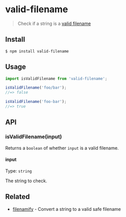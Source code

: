 # valid-filename

> Check if a string is a [valid filename](https://github.com/sindresorhus/filename-reserved-regex)

## Install

```
$ npm install valid-filename
```

## Usage

```js
import isValidFilename from 'valid-filename';

isValidFilename('foo/bar');
//=> false

isValidFilename('foo-bar');
//=> true
```

## API

### isValidFilename(input)

Returns a `boolean` of whether `input` is a valid filename.

#### input

Type: `string`

The string to check.

## Related

- [filenamify](https://github.com/sindresorhus/filenamify) - Convert a string to a valid safe filename
